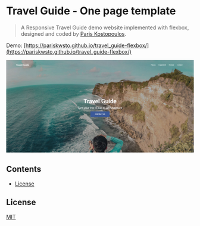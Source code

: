 # Travel Guide - One page template

> A Responsive Travel Guide demo website implemented with flexbox, designed and coded by [Paris Kostopoulos](https://github.com/pariskwsto). 

Demo: [https://pariskwsto.github.io/travel_guide-flexbox/](https://pariskwsto.github.io/travel_guide-flexbox/)

![Mockup demo](screenshots/pic.jpg)

## Contents
* [License](#license)

## License
[MIT](https://github.com/pariskwsto/travel_guide-flexbox/blob/master/LICENSE.md)
